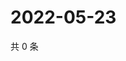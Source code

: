 # 2022-05-23

共 0 条

<!-- BEGIN WEIBO -->
<!-- 最后更新时间 Mon May 23 2022 07:00:47 GMT+0800 (China Standard Time) -->

<!-- END WEIBO -->
